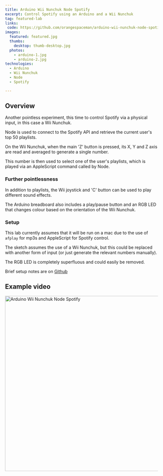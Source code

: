 ```yaml
---
title: Arduino Wii Nunchuk Node Spotify
excerpt: Control Spotify using an Arduino and a Wii Nunchuk
tag: featured-lab
links:
 code: https://github.com/orangespaceman/arduino-wii-nunchuk-node-spotify
images:
  featured: featured.jpg
  thumbs:
    desktop: thumb-desktop.jpg
  photos:
    - arduino-1.jpg
    - arduino-2.jpg
technologies:
  - Arduino
  - Wii Nunchuk
  - Node
  - Spotify

---
```


## Overview

Another pointless experiment, this time to control Spotify via a physical input, in this case a Wii Nunchuk.

Node is used to connect to the Spotify API and retrieve the current user's top 50 playlists.

On the Wii Nunchuk, when the main 'Z' button is pressed, its X, Y and Z axis are read and averaged to generate a single number.

This number is then used to select one of the user's playlists, which is played via an AppleScript command called by Node.


### Further pointlessness

In addition to playlists, the Wii joystick and 'C' button can be used to play different sound effects.

The Arduino breadboard also includes a play/pause button and an RGB LED that changes colour based on the orientation of the Wii Nunchuk.


### Setup

This lab currently assumes that it will be run on a mac due to the use of `afplay` for mp3s and AppleScript for Spotify control.

The sketch assumes the use of a Wii Nunchuk, but this could be replaced with another form of input (or just generate the relevant numbers manually).

The RGB LED is completely superfluous and could easily be removed.

Brief setup notes are on [Github](https://github.com/orangespaceman/arduino-wii-nunchuk-node-spotify)


## Example video

<a data-flickr-embed="true"  href="https://www.flickr.com/photos/thegingerbloke/24848529436/in/dateposted-public/" title="Arduino Wii Nunchuk Node Spotify"><img src="https://farm2.staticflickr.com/1476/24848529436_a2d6e811df_b.jpg" width="1024" height="576" alt="Arduino Wii Nunchuk Node Spotify"></a><script async src="//embedr.flickr.com/assets/client-code.js" charset="utf-8"></script>
